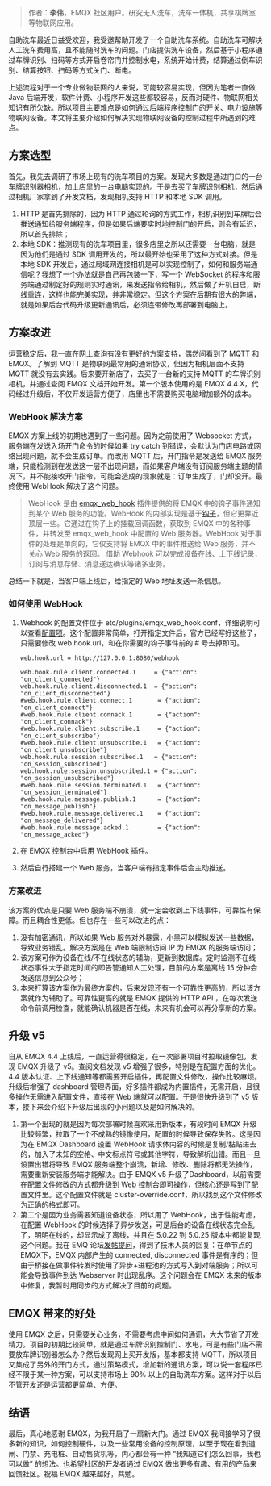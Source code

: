 > 作者：**李伟**，EMQX 社区用户。研究无人洗车，洗车一体机，共享棋牌室等物联网应用。

自助洗车最近日益受欢迎，我受邀帮助开发了一个自助洗车系统。自助洗车可解决人工洗车费用高，且不能随时洗车的问题。门店提供洗车设备，然后基于小程序通过车牌识别、扫码等方式开启卷帘门并控制水电，系统开始计费，结算通过倒车识别、结算按钮、扫码等方式关门、断电。

上述流程对于一个专业做物联网的人来说，可能较容易实现，但因为笔者一直做 Java 后端开发，软件计费、小程序开发这些都较容易，反而对硬件、物联网相关知识有所欠缺。所以项目主要难点是如何通过后端程序控制门的开关、电力设施等物联网设备。本文将主要介绍如何解决实现物联网设备的控制过程中所遇到的难点。

## 方案选型

首先，我先去调研了市场上现有的洗车项目的方案。发现大多数是通过门口的一台车牌识别器相机，加上店里的一台电脑实现的。于是去买了车牌识别相机，然后通过相机厂家拿到了开发文档，发现相机支持 HTTP 和本地 SDK 调用。

1. HTTP 是首先排除的，因为 HTTP 通过轮询的方式工作，相机识别到车牌后会推送通知给服务端程序，但是如果后端要实时地控制门的开启，则会有延迟，所以首先排除；
2. 本地 SDK：推测现有的洗车项目里，很多店里之所以还需要一台电脑，就是因为他们是通过 SDK 调用开发的，所以最开始也采用了这种方式对接。但是本地 SDK 开发后，通过局域网连接相机是可以实现控制了，如何和服务端通信呢？我想了一个办法就是自己再包装一下，写一个 WebSocket 的程序和服务端通过制定好的规则实时通讯，来发送指令给相机，然后做了开机自启，断线重连，这样也能完美实现，并非常稳定。但这个方案在后期有很大的弊端，就是如果后台代码升级更新通讯后，必须连带修改再部署到电脑上。

## 方案改进

运营稳定后，我一直在网上查询有没有更好的方案支持，偶然间看到了 [MQTT](https://www.emqx.com/zh/blog/the-easiest-guide-to-getting-started-with-mqtt) 和 EMQX。了解到 MQTT 是物联网最常用的通讯协议，但因为相机层面不支持 MQTT 就没有去实践。后来要开新店了，去买了一台新的支持 MQTT 的车牌识别相机，并通过查阅 EMQX 文档开始开发。第一个版本使用的是 EMQX 4.4.X，代码经过升级后，不仅开发运营方便了，店里也不需要购买电脑增加额外的成本。

### WebHook 解决方案

EMQX 方案上线的初期也遇到了一些问题。因为之前使用了 Websocket 方式，服务端在发送入场开门命令的时候如果 try catch 到错误，会默认为门店电路或网络出现问题，就不会生成订单。而改用 MQTT 后，开门指令是发送给 EMQX 服务端，只能检测到在发送这一层不出现问题，而如果客户端没有订阅服务端主题的情况下，并不能接收开门指令，可能会造成的现象就是：订单生成了，门却没开。最终使用 WebHook 解决了这个问题。

> WebHook 是由 [emqx_web_hook](https://github.com/emqx/emqx-web-hook) 插件提供的将 EMQX 中的钩子事件通知到某个 Web 服务的功能。WebHook 的内部实现是基于[钩子](https://docs.emqx.com/zh/emqx/v4.4/advanced/hooks.html)，但它更靠近顶层一些。它通过在钩子上的挂载回调函数，获取到 EMQX 中的各种事件，并转发至 emqx_web_hook 中配置的 Web 服务器。WebHook 对于事件的处理是单向的，它仅支持将 EMQX 中的事件推送给 Web 服务，并不关心 Web 服务的返回。 借助 Webhook 可以完成设备在线、上下线记录，订阅与消息存储、消息送达确认等诸多业务。

总结一下就是，当客户端上线后，给指定的 Web 地址发送一条信息。

### 如何使用 WebHook

1. Webhook 的配置文件位于 etc/plugins/emqx_web_hook.conf，详细说明可以查看[配置项](https://docs.emqx.com/zh/emqx/v4.4/configuration/configuration.html)。这个配置非常简单，打开指定文件后，官方已经写好这些了，只需要修改 web.hook.url，和在你需要的钩子事件前的 # 号去掉即可。

   ```
   web.hook.url = http://127.0.0.1:8080/webhook
   
   web.hook.rule.client.connected.1     = {"action": "on_client_connected"}
   web.hook.rule.client.disconnected.1  = {"action": "on_client_disconnected"}
   #web.hook.rule.client.connect.1       = {"action": "on_client_connect"}
   #web.hook.rule.client.connack.1       = {"action": "on_client_connack"}
   #web.hook.rule.client.subscribe.1     = {"action": "on_client_subscribe"}
   #web.hook.rule.client.unsubscribe.1   = {"action": "on_client_unsubscribe"}
   web.hook.rule.session.subscribed.1   = {"action": "on_session_subscribed"}
   web.hook.rule.session.unsubscribed.1 = {"action": "on_session_unsubscribed"}
   #web.hook.rule.session.terminated.1   = {"action": "on_session_terminated"}
   #web.hook.rule.message.publish.1      = {"action": "on_message_publish"}
   #web.hook.rule.message.delivered.1    = {"action": "on_message_delivered"}
   #web.hook.rule.message.acked.1        = {"action": "on_message_acked"}
   ```

1. 在 EMQX 控制台中启用 WebHook 插件。
2. 然后自行搭建一个 Web 服务，当客户端有指定事件后会主动推送。

### 方案改进

该方案的优点是只要 Web 服务端不崩溃，就一定会收到上下线事件，可靠性有保障。而且耦合性更低。但也存在一些可以改进的点：

1. 没有加密通讯，所以如果 Web 服务对外暴露，小黑可以模拟发送一些数据，导致业务错乱。解决方案是在 Web 端限制访问 IP 为 EMQX 的服务端访问；
2. 该方案可作为设备在线/不在线状态的辅助，更新到数据库。定时监测不在线状态事件大于指定时间的即告警通知人工处理，目前的方案是离线 15 分钟会发送信息到公众号；
3. 本来打算该方案作为最终方案的，后来发现还有一个可靠性更高的，所以该方案就作为辅助了。可靠性更高的就是 EMQX 提供的 HTTP API ，在每次发送命令前调用检查，就能确认机器是否在线，未来有机会可以再分享新的方案。

## 升级 v5

自从 EMQX 4.4 上线后，一直运营得很稳定，在一次部署项目时拉取镜像包，发现 EMQX 升级了 v5。查阅文档发现 v5 增强了很多，特别是在配置方面的优化。4.4 版本认证、上下线通知等都需要开启插件，再配置文件修改，操作比较麻烦。升级后增强了 dashboard 管理界面，好多插件都成为内置插件，无需开启，且很多操作无需进入配置文件，直接在 Web 端就可以配置。于是很快升级到了 v5 版本，接下来会介绍下升级后出现的小问题以及是如何解决的。

1. 第一个出现的就是因为每次部署时候喜欢采用新版本，有段时间 EMQX 升级比较频繁，拉取了一个不成熟的镜像使用，配置的时候导致保存失败。这是因为在 EMQX Dashboard 设置 WebHook 请求体内容的时候是复制/黏贴进去的，加入了未知的空格、中文标点符号或其他字符，导致解析出错。而且一旦设置出错将导致 EMQX 服务端整个崩溃，新增、修改、删除将都无法操作，需要重新安装服务端才能解决。由于 EMQX v5 升级了Dashboard，以前需要在配置文件修改的方式都升级到 Web 控制台即可操作，但核心还是写到了配置文件里。这个配置文件就是 cluster-override.conf，所以找到这个文件修改为正确的格式即可。
2. 第二个是因为业务需要知道设备状态，所以用了 WebHook，出于性能考虑，在配置 WebHook 的时候选择了异步发送，可是后台的设备在线状态完全乱了，明明在线的，却显示成了离线，并且在 5.0.22  到  5.0.25 版本中都能复现这个问题。我在 EMQ 论坛[发帖提问](https://askemq.com/t/topic/4762/6)，得到了技术人员的回复：在单节点的 EMQX下，EMQX 内部产生的 connected, disconnected 事件是有序的；但由于桥接在做事件转发时使用了异步+进程池的方式写入到对端服务；所以可能会导致事件到达 Webserver 时出现乱序。这个问题会在 EMQX 未来的版本中修复，我暂时用同步的方式解决了目前的问题。

## EMQX 带来的好处

使用 EMQX 之后，只需要关心业务，不需要考虑中间如何通讯，大大节省了开发精力。项目的初期比较简单，就是通过车牌识别控制门、水电，可是有些门店不需要放车牌识别器怎么办？然后发现网上买开发版，基本都支持 MQTT，所以项目又集成了另外的开门方式，通过策略模式，增加新的通讯方案，可以说一套程序已经不限于某一种方案，可以支持市场上 90% 以上的自助洗车方案。这样对于以后不管开发还是运营都更简单、方便。

## 结语

最后，真心地感谢 EMQX，为我开启了一扇新大门。通过 EMQX 我间接学习了很多新的知识，如何控制硬件，以及一些常用设备的控制原理，以至于现在看到道闸、门禁、充电桩、自动售货机等，内心都会有一种 “我知道它们怎么回事，我也可以做” 的想法。也希望社区的开发者通过 EMQX 做出更多有趣、有用的产品来回馈社区。祝福 EMQX 越来越好，共勉。
